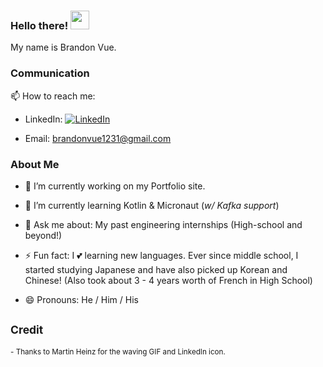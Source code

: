 ### Hello there! <img src="https://raw.githubusercontent.com/MartinHeinz/MartinHeinz/master/wave.gif" width="30px">

<!-- Introduction -->

My name is Brandon Vue.

### Communication

📫 How to reach me:

- LinkedIn: [![LinkedIn][1.2]][1]

- Email: brandonvue1231@gmail.com

### About Me

- 🔭 I’m currently working on my Portfolio site. 

- 🌱 I’m currently learning Kotlin & Micronaut (_w/ Kafka support_)

- 💬 Ask me about: My past engineering internships (High-school and beyond!)

- ⚡ Fun fact: I :two_hearts: learning new languages. Ever since middle school, I started studying Japanese and have also picked up Korean and Chinese! (Also took about 3 - 4 years worth of French in High School)

- 😄 Pronouns: He / Him / His

<!-- Links -->

[1]: https://www.linkedin.com/in/young-professional-brandon-vue/
[1.2]: https://raw.githubusercontent.com/MartinHeinz/MartinHeinz/master/linkedin-3-16.png

<!-- Credit -->
<sub>Credit</sub>
---
<sub>- Thanks to Martin Heinz for the waving GIF and LinkedIn icon.</sub>

<!--
**B-Vwj/B-Vwj** is a ✨ _special_ ✨ repository because its `README.md` (this file) appears on your GitHub profile.

Here are some ideas to get you started:

- 👯 I’m looking to collaborate on ...
- 🤔 I’m looking for help with ...

-->

